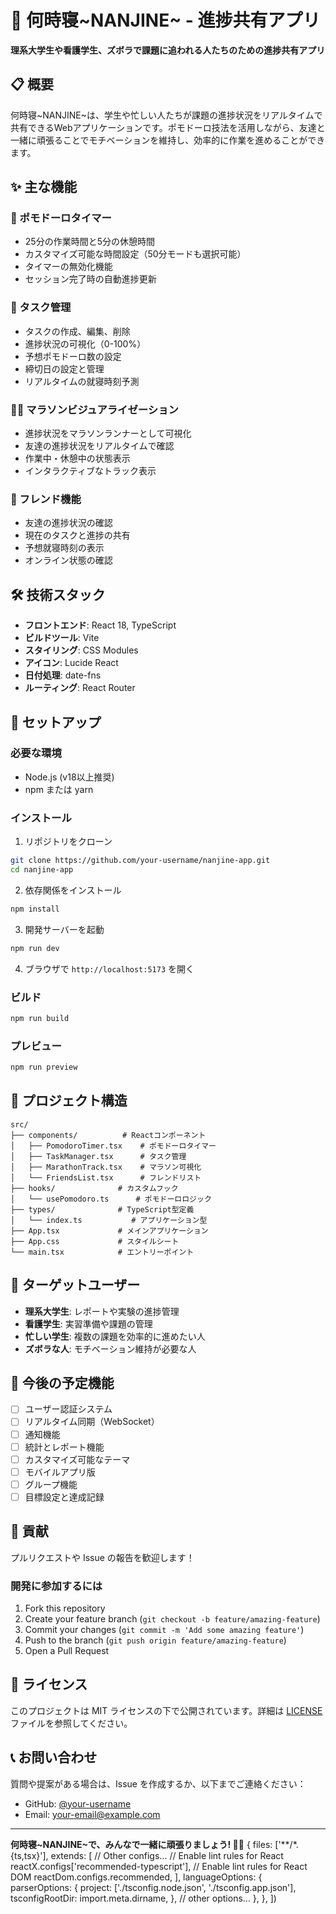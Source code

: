 # 🌙 何時寝~NANJINE~ - 進捗共有アプリ

**理系大学生や看護学生、ズボラで課題に追われる人たちのための進捗共有アプリ**

## 📋 概要

何時寝~NANJINE~は、学生や忙しい人たちが課題の進捗状況をリアルタイムで共有できるWebアプリケーションです。ポモドーロ技法を活用しながら、友達と一緒に頑張ることでモチベーションを維持し、効率的に作業を進めることができます。

## ✨ 主な機能

### 🍅 ポモドーロタイマー
- 25分の作業時間と5分の休憩時間
- カスタマイズ可能な時間設定（50分モードも選択可能）
- タイマーの無効化機能
- セッション完了時の自動進捗更新

### 📝 タスク管理
- タスクの作成、編集、削除
- 進捗状況の可視化（0-100%）
- 予想ポモドーロ数の設定
- 締切日の設定と管理
- リアルタイムの就寝時刻予測

### 🏃‍♂️ マラソンビジュアライゼーション
- 進捗状況をマラソンランナーとして可視化
- 友達の進捗状況をリアルタイムで確認
- 作業中・休憩中の状態表示
- インタラクティブなトラック表示

### 👥 フレンド機能
- 友達の進捗状況の確認
- 現在のタスクと進捗の共有
- 予想就寝時刻の表示
- オンライン状態の確認

## 🛠 技術スタック

- **フロントエンド**: React 18, TypeScript
- **ビルドツール**: Vite
- **スタイリング**: CSS Modules
- **アイコン**: Lucide React
- **日付処理**: date-fns
- **ルーティング**: React Router

## 🚀 セットアップ

### 必要な環境
- Node.js (v18以上推奨)
- npm または yarn

### インストール

1. リポジトリをクローン
```bash
git clone https://github.com/your-username/nanjine-app.git
cd nanjine-app
```

2. 依存関係をインストール
```bash
npm install
```

3. 開発サーバーを起動
```bash
npm run dev
```

4. ブラウザで `http://localhost:5173` を開く

### ビルド

```bash
npm run build
```

### プレビュー

```bash
npm run preview
```

## 📁 プロジェクト構造

```
src/
├── components/          # Reactコンポーネント
│   ├── PomodoroTimer.tsx    # ポモドーロタイマー
│   ├── TaskManager.tsx      # タスク管理
│   ├── MarathonTrack.tsx    # マラソン可視化
│   └── FriendsList.tsx      # フレンドリスト
├── hooks/              # カスタムフック
│   └── usePomodoro.ts      # ポモドーロロジック
├── types/              # TypeScript型定義
│   └── index.ts           # アプリケーション型
├── App.tsx             # メインアプリケーション
├── App.css             # スタイルシート
└── main.tsx            # エントリーポイント
```

## 🎯 ターゲットユーザー

- **理系大学生**: レポートや実験の進捗管理
- **看護学生**: 実習準備や課題の管理
- **忙しい学生**: 複数の課題を効率的に進めたい人
- **ズボラな人**: モチベーション維持が必要な人

## 🔮 今後の予定機能

- [ ] ユーザー認証システム
- [ ] リアルタイム同期（WebSocket）
- [ ] 通知機能
- [ ] 統計とレポート機能
- [ ] カスタマイズ可能なテーマ
- [ ] モバイルアプリ版
- [ ] グループ機能
- [ ] 目標設定と達成記録

## 🤝 貢献

プルリクエストや Issue の報告を歓迎します！

### 開発に参加するには

1. Fork this repository
2. Create your feature branch (`git checkout -b feature/amazing-feature`)
3. Commit your changes (`git commit -m 'Add some amazing feature'`)
4. Push to the branch (`git push origin feature/amazing-feature`)
5. Open a Pull Request

## 📄 ライセンス

このプロジェクトは MIT ライセンスの下で公開されています。詳細は [LICENSE](LICENSE) ファイルを参照してください。

## 📞 お問い合わせ

質問や提案がある場合は、Issue を作成するか、以下までご連絡ください：

- GitHub: [@your-username](https://github.com/your-username)
- Email: your-email@example.com

---

**何時寝~NANJINE~で、みんなで一緒に頑張りましょう! 🌙✨**
  {
    files: ['**/*.{ts,tsx}'],
    extends: [
      // Other configs...
      // Enable lint rules for React
      reactX.configs['recommended-typescript'],
      // Enable lint rules for React DOM
      reactDom.configs.recommended,
    ],
    languageOptions: {
      parserOptions: {
        project: ['./tsconfig.node.json', './tsconfig.app.json'],
        tsconfigRootDir: import.meta.dirname,
      },
      // other options...
    },
  },
])
```
